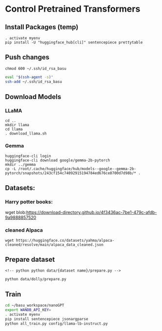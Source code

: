 # Control Pretrained Transformers


## Install Packages (temp)

```
. activate myenv
pip install -U "huggingface_hub[cli]" sentencepiece prettytable
```


## Push changes

`chmod 600 ~/.ssh/id_rsa_basu`

```bash
eval "$(ssh-agent -s)"
ssh-add ~/.ssh/id_rsa_basu
```

## Download Models

### LLaMA

```
cd ..
mkdir llama
cd llama
. download_llama.sh
```

### Gemma

```
huggingface-cli login
huggingface-cli download google/gemma-2b-pytorch
mkdir ../gemma
cp -L /root/.cache/huggingface/hub/models--google--gemma-2b-pytorch/snapshots/243cf154c74092915194784ed676ce8700d7d98b/* .
```


## Datasets:

### Harry potter books:

wget blob:https://download-directory.github.io/4f3436ac-7be1-479c-afdb-9a9888857520

### cleaned Alpaca

`wget https://huggingface.co/datasets/yahma/alpaca-cleaned/resolve/main/alpaca_data_cleaned.json`

## Prepare dataset

```
<!-- python python data/{dataset name}/prepare.py -->

python data/dolly/prepare.py
```

## Train

```bash
cd ~/basu_workspace/nanoGPT
export WANDB_API_KEY=
. activate myenv
pip install sentencepiece jsonargparse
python all_train.py config/llama-lb-instruct.py
```
